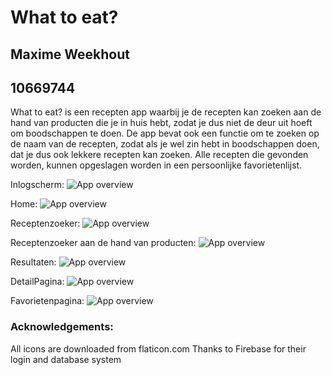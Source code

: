 # What to eat?
## Maxime Weekhout
## 10669744

What to eat? is een recepten app waarbij je de recepten kan zoeken aan de hand van producten die je in huis hebt, zodat je dus niet de deur uit hoeft om boodschappen te doen. De app bevat ook een functie om te zoeken op de naam van de recepten, zodat als je wel zin hebt in boodschappen doen, dat je dus ook lekkere recepten kan zoeken. Alle recepten die gevonden worden, kunnen opgeslagen worden in een persoonlijke favorietenlijst. 

Inlogscherm:
![App overview](https://github.com/Maximeee/Programmeer-Project/blob/master/doc/EmailPasswordActivity.png)

Home:
![App overview](https://github.com/Maximeee/Programmeer-Project/blob/master/doc/Home.png)

Receptenzoeker:
![App overview](https://github.com/Maximeee/Programmeer-Project/blob/master/doc/RecipeFinderActivity.png)

Receptenzoeker aan de hand van producten:
![App overview](https://github.com/Maximeee/Programmeer-Project/blob/master/doc/RecipeProductActivity.png)

Resultaten:
![App overview](https://github.com/Maximeee/Programmeer-Project/blob/master/doc/RecipeActivity.png)

DetailPagina:
![App overview](https://github.com/Maximeee/Programmeer-Project/blob/master/doc/DetailActivity.png)

Favorietenpagina:
![App overview](https://github.com/Maximeee/Programmeer-Project/blob/master/doc/FavoriteActivity.png)

### Acknowledgements:
All icons are downloaded from flaticon.com
Thanks to Firebase for their login and database system